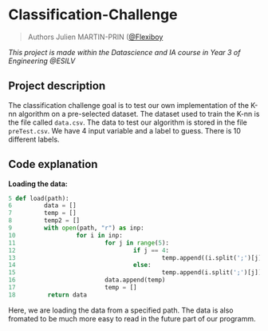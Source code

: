 # Classification-Challenge

> Authors Julien MARTIN-PRIN ([@Flexiboy](https://github.com/Flexiboy])

*This project is made within the Datascience and IA course in Year 3 of Engineering @ESILV*

## Project description

The classification challenge goal is to test our own implementation of the K-nn algorithm on a pre-selected dataset. The dataset used to train the K-nn is the file called `data.csv`. The data to test our algorithm is stored in the file `preTest.csv`. We have 4 input variable and a label to guess. There is 10 different labels.

## Code explanation

**Loading the data:**

```python
5 def load(path):
6         data = []
7         temp = []
8         temp2 = []
9         with open(path, "r") as inp:
10                 for i in inp:
11                         for j in range(5):
12                                 if j == 4:
13                                         temp.append((i.split(';')[j]).split('\n')[0])
14                                 else:
15                                         temp.append(i.split(';')[j])
16                         data.append(temp)
17                         temp = []
18         return data
```

Here, we are loading the data from a specified path. The data is also fromated to be much more easy to read in the future part of our programm.

